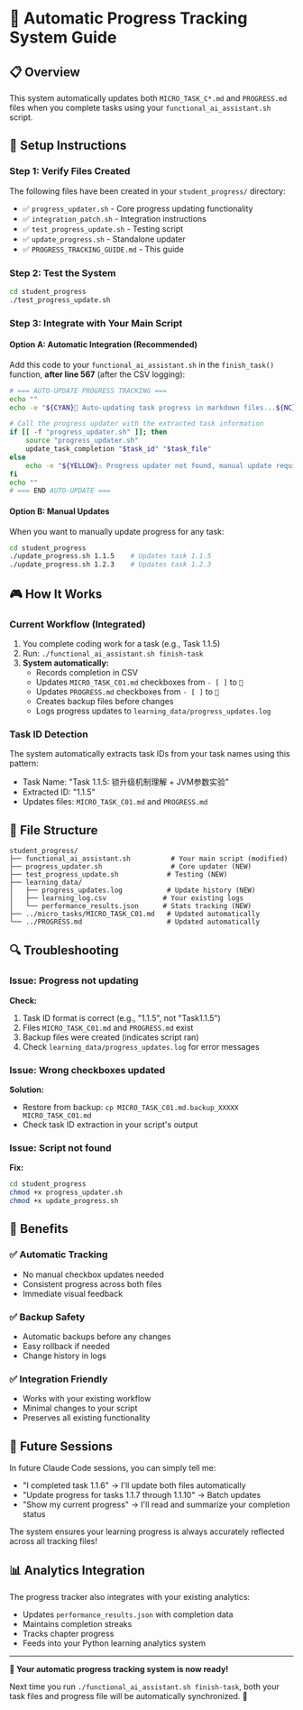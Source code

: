 # 🎯 Automatic Progress Tracking System Guide

## 📋 Overview
This system automatically updates both `MICRO_TASK_C*.md` and `PROGRESS.md` files when you complete tasks using your `functional_ai_assistant.sh` script.

## 🔧 Setup Instructions

### Step 1: Verify Files Created
The following files have been created in your `student_progress/` directory:
- ✅ `progress_updater.sh` - Core progress updating functionality
- ✅ `integration_patch.sh` - Integration instructions
- ✅ `test_progress_update.sh` - Testing script
- ✅ `update_progress.sh` - Standalone updater
- ✅ `PROGRESS_TRACKING_GUIDE.md` - This guide

### Step 2: Test the System
```bash
cd student_progress
./test_progress_update.sh
```

### Step 3: Integrate with Your Main Script

#### Option A: Automatic Integration (Recommended)
Add this code to your `functional_ai_assistant.sh` in the `finish_task()` function, **after line 567** (after the CSV logging):

```bash
# === AUTO-UPDATE PROGRESS TRACKING ===
echo ""
echo -e "${CYAN}🔄 Auto-updating task progress in markdown files...${NC}"

# Call the progress updater with the extracted task information  
if [[ -f "progress_updater.sh" ]]; then
    source "progress_updater.sh"
    update_task_completion "$task_id" "$task_file"
else
    echo -e "${YELLOW}⚠️ Progress updater not found, manual update required${NC}"
fi
echo ""
# === END AUTO-UPDATE ===
```

#### Option B: Manual Updates
When you want to manually update progress for any task:
```bash
cd student_progress
./update_progress.sh 1.1.5    # Updates task 1.1.5
./update_progress.sh 1.2.3    # Updates task 1.2.3
```

## 🎮 How It Works

### Current Workflow (Integrated)
1. You complete coding work for a task (e.g., Task 1.1.5)
2. Run: `./functional_ai_assistant.sh finish-task`
3. **System automatically:**
   - Records completion in CSV
   - Updates `MICRO_TASK_C01.md` checkboxes from `- [ ]` to `🦄`
   - Updates `PROGRESS.md` checkboxes from `- [ ]` to `🦄` 
   - Creates backup files before changes
   - Logs progress updates to `learning_data/progress_updates.log`

### Task ID Detection
The system automatically extracts task IDs from your task names using this pattern:
- Task Name: "Task 1.1.5: 锁升级机制理解 + JVM参数实验"
- Extracted ID: "1.1.5"
- Updates files: `MICRO_TASK_C01.md` and `PROGRESS.md`

## 📁 File Structure
```
student_progress/
├── functional_ai_assistant.sh          # Your main script (modified)
├── progress_updater.sh                 # Core updater (NEW)
├── test_progress_update.sh            # Testing (NEW)
├── learning_data/
│   ├── progress_updates.log           # Update history (NEW)
│   ├── learning_log.csv              # Your existing logs
│   └── performance_results.json      # Stats tracking (NEW)
├── ../micro_tasks/MICRO_TASK_C01.md   # Updated automatically
└── ../PROGRESS.md                     # Updated automatically
```

## 🔍 Troubleshooting

### Issue: Progress not updating
**Check:**
1. Task ID format is correct (e.g., "1.1.5", not "Task1.1.5")
2. Files `MICRO_TASK_C01.md` and `PROGRESS.md` exist
3. Backup files were created (indicates script ran)
4. Check `learning_data/progress_updates.log` for error messages

### Issue: Wrong checkboxes updated
**Solution:**
- Restore from backup: `cp MICRO_TASK_C01.md.backup_XXXXX MICRO_TASK_C01.md`
- Check task ID extraction in your script's output

### Issue: Script not found
**Fix:**
```bash
cd student_progress
chmod +x progress_updater.sh
chmod +x update_progress.sh
```

## 🎯 Benefits

### ✅ Automatic Tracking
- No manual checkbox updates needed
- Consistent progress across both files
- Immediate visual feedback

### ✅ Backup Safety
- Automatic backups before any changes
- Easy rollback if needed
- Change history in logs

### ✅ Integration Friendly
- Works with your existing workflow
- Minimal changes to your script
- Preserves all existing functionality

## 🚀 Future Sessions

In future Claude Code sessions, you can simply tell me:
- "I completed task 1.1.6" → I'll update both files automatically
- "Update progress for tasks 1.1.7 through 1.1.10" → Batch updates
- "Show my current progress" → I'll read and summarize your completion status

The system ensures your learning progress is always accurately reflected across all tracking files!

## 📊 Analytics Integration

The progress tracker also integrates with your existing analytics:
- Updates `performance_results.json` with completion data
- Maintains completion streaks
- Tracks chapter progress
- Feeds into your Python learning analytics system

---

**🎉 Your automatic progress tracking system is now ready!** 

Next time you run `./functional_ai_assistant.sh finish-task`, both your task files and progress file will be automatically synchronized. 🚀